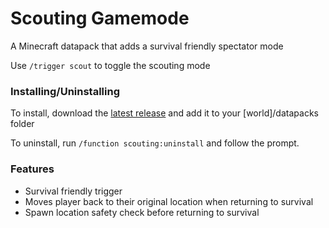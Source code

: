 # Scouting Gamemode
A Minecraft datapack that adds a survival friendly spectator mode

Use `/trigger scout` to toggle the scouting mode
### Installing/Uninstalling
To install, download the [latest release](https://github.com/ThatRumbu/Scouting-Gamemode/releases/latest) and add it to your [world]/datapacks folder

To uninstall, run `/function scouting:uninstall` and follow the prompt.
### Features
- Survival friendly trigger
- Moves player back to their original location when returning to survival
- Spawn location safety check before returning to survival
